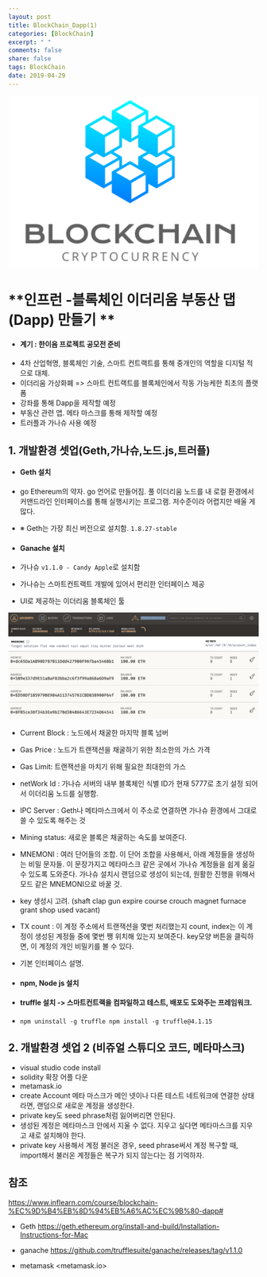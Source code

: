 ```yaml
---
layout: post
title: BlockChain_Dapp(1)
categories: [BlockChain]
excerpt: " "
comments: false
share: false
tags: BlockChain
date: 2019-04-29
---
```


![No Image](../assets/logo/BlockChain.png)

# **인프런 -블록체인 이더리움 부동산 댑(Dapp) 만들기 **

- #### 계기 : 한이음 프로젝트 공모전 준비
-	4차 산업혁명, 블록체인 기술, 스마트 컨트랙트를 통해 중개인의 역할을 디지털 적으로 대체. 
-	이더리움 가상화폐 => 스마트 컨트랙트를 블록체인에서 작동 가능케한 최초의 플랫폼
-	강좌를 통해 Dapp을 제작할 예정
-	부동산 관련 앱. 메타 마스크를 통해 제작할 예정
-	트러플과 가나슈 사용 예정

## 1. 개발환경 셋업(Geth,가나슈,노드.js,트러플)
- #### Geth 설치
- go Ethereum의 약자. go 언어로 만들어짐. 풀 이더리움 노드를 내 로컬 환경에서 커맨드라인 인터페이스를 통해 실행시키는 프로그램. 저수준이라 어렵지만 배울 게 많다.
- ※ Geth는 가장 최신 버전으로 설치함. `1.8.27-stable`


- #### Ganache 설치
- 가나슈 `v1.1.0 - Candy Apple`로 설치함
- 가나슈는 스마트컨트랙트 개발에 있어서 편리한 인터페이스 제공
- UI로 제공하는 이더리움 블록체인 툴
 
![No Image](../assets/posts/20190429/1.png)
- Current Block : 노드에서 채굴한 마지막 블록 넘버
- Gas Price : 노드가 트랜잭션을 채굴하기 위한 최소한의 가스 가격
- Gas Limit: 트랜잭션을 마치기 위해 필요한 최대한의 가스 
- netWork Id : 가나슈 서버의 내부 블록체인 식별 ID가 현재 5777로 초기 설정 되어서 이더리움 노드를 실행함.
- IPC Server : Geth나 메타마스크에서 이 주소로 연결하면 가나슈 환경에서 그대로 쓸 수 있도록 해주는 것
- Mining status: 새로운 블록은 채굴하는 속도를 보여준다.
- MNEMONI : 여러 단어들의 조합. 이 단어 조합을 사용해서, 아래 계정들을 생성하는 비밀 문자들. 이 문장가지고 메타마스크 같은 곳에서 가나슈 계정들을 쉽게 옮길 수 있도록 도와준다. 가나슈 설치시 랜덤으로 생성이 되는데, 원활한 진행을 위해서 모드 같은 MNEMONI으로 바꿀 것.
- key 생성시 고려. (shaft clap gun expire course crouch magnet furnace grant shop used vacant)
- TX count : 이 계정 주소에서 트랜잭션을 몇번 처리했는지 count, index는 이 계정이 생성된 계정들 중에 몇번 쨍 위치해 있는지 보여준다. key모양 버튼을 클릭하면, 이 계정의 개인 비밀키를 볼 수 있다.
- 기본 인터페이스 설명.

- #### npm, Node js 설치

- #### truffle 설치 -> 스마트컨트랙을 컴파일하고 테스트, 배포도 도와주는 프레임워크.
-	`npm uninstall -g truffle npm install -g truffle@4.1.15`


## 2. 개발환경 셋업 2 (비쥬얼 스튜디오 코드, 메타마스크)

-	visual studio code install
-	solidity 확장 어플 다운
-	metamask.io
-	create Account 메타 마스크가 메인 넷이나 다른 테스트 네트워크에 연결한 상태라면, 랜덤으로 새로운 계정을 생성한다.
-	private key도 seed phrase처럼 잃어버리면 안된다.
-	생성된 계정은 메타마스크 안에서 지울 수 없다. 지우고 싶다면 메타마스크를 지우고 새로 설치해야 한다.
- private key 사용해서 계정 불러온 경우, seed phrase써서 계정 복구할 때, import해서 불러온 계정들은 복구가 되지 않는다는 점 기억하자.






## 참조
<https://www.inflearn.com/course/blockchain-%EC%9D%B4%EB%8D%94%EB%A6%AC%EC%9B%80-dapp#>

-	Geth
<https://geth.ethereum.org/install-and-build/Installation-Instructions-for-Mac>

-	ganache
<https://github.com/trufflesuite/ganache/releases/tag/v1.1.0>

- metamask
<metamask.io>
